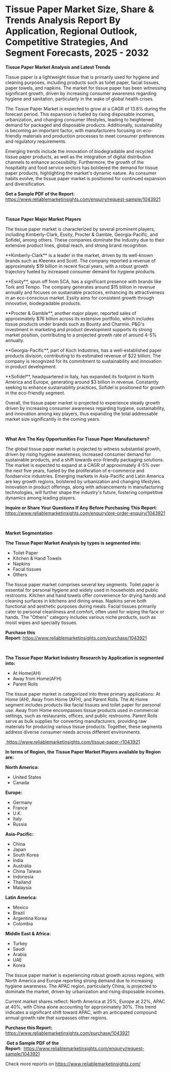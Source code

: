 <p><h1>Tissue Paper Market Size, Share & Trends Analysis Report By Application, Regional Outlook, Competitive Strategies, And Segment Forecasts, 2025 - 2032</h1></p><p><strong>Tissue Paper Market Analysis and Latest Trends</strong></p>
<p><p>Tissue paper is a lightweight tissue that is primarily used for hygiene and cleaning purposes, including products such as toilet paper, facial tissues, paper towels, and napkins. The market for tissue paper has been witnessing significant growth, driven by increasing consumer awareness regarding hygiene and sanitation, particularly in the wake of global health crises. </p><p>The Tissue Paper Market is expected to grow at a CAGR of 13.8% during the forecast period. This expansion is fueled by rising disposable incomes, urbanization, and changing consumer lifestyles, leading to heightened demand for packaged and disposable products. Additionally, sustainability is becoming an important factor, with manufacturers focusing on eco-friendly materials and production processes to meet consumer preferences and regulatory requirements.</p><p>Emerging trends include the innovation of biodegradable and recycled tissue paper products, as well as the integration of digital distribution channels to enhance accessibility. Furthermore, the growth of the hospitality and food service sectors has bolstered the demand for tissue paper products, highlighting the market's dynamic nature. As consumer habits evolve, the tissue paper market is positioned for continued expansion and diversification.</p></p>
<p><strong>Get a Sample PDF of the Report:&nbsp;</strong> <a href="https://www.reliablemarketinsights.com/enquiry/request-sample/1043921?utm_campaign=3040&utm_medium=2&utm_source=Github&utm_content=ia&utm_term=04042025&utm_id=tissue-paper">https://www.reliablemarketinsights.com/enquiry/request-sample/1043921</a></p>
<p>&nbsp;</p>
<p><strong>Tissue Paper Major Market Players</strong></p>
<p><p>The tissue paper market is characterized by several prominent players, including Kimberly-Clark, Essity, Procter & Gamble, Georgia-Pacific, and Sofidel, among others. These companies dominate the industry due to their extensive product lines, global reach, and strong brand recognition.</p><p>**Kimberly-Clark** is a leader in the market, driven by its well-known brands such as Kleenex and Scott. The company reported a revenue of approximately $19 billion in recent fiscal years, with a robust growth trajectory fueled by increased consumer demand for hygiene products.</p><p>**Essity**, spun off from SCA, has a significant presence with brands like Tork and Tempo. The company generates around $15 billion in revenue annually and focuses on sustainable practices, enhancing its attractiveness in an eco-conscious market. Essity aims for consistent growth through innovative, biodegradable products.</p><p>**Procter & Gamble**, another major player, reported sales of approximately $76 billion across its extensive portfolio, which includes tissue products under brands such as Bounty and Charmin. P&G's investment in marketing and product development supports its strong market position, contributing to a projected growth rate of around 4-5% annually.</p><p>**Georgia-Pacific**, part of Koch Industries, has a well-established paper products division, contributing to its estimated revenue of $22 billion. The company is recognized for its commitment to sustainability and innovation in product development.</p><p>**Sofidel**, headquartered in Italy, has expanded its footprint in North America and Europe, generating around $3 billion in revenue. Constantly seeking to enhance sustainability practices, Sofidel is positioned for growth in the eco-friendly segment.</p><p>Overall, the tissue paper market is projected to experience steady growth driven by increasing consumer awareness regarding hygiene, sustainability, and innovation among key players, thus expanding the total addressable market size significantly in the coming years.</p></p>
<p>&nbsp;</p>
<p><strong>What Are The Key Opportunities For Tissue Paper Manufacturers?</strong></p>
<p><p>The global tissue paper market is projected to witness substantial growth, driven by rising hygiene awareness, increased consumer demand for sustainable products, and a shift towards eco-friendly packaging solutions. The market is expected to expand at a CAGR of approximately 4-5% over the next five years, fueled by the proliferation of e-commerce and foodservice industries. Emerging markets in Asia-Pacific and Latin America are key growth regions, bolstered by urbanization and changing lifestyles. Innovation in product offerings, along with advancements in manufacturing technologies, will further shape the industry's future, fostering competitive dynamics among leading players.</p></p>
<p><strong>Inquire or Share Your Questions If Any Before Purchasing This Report:</strong> <a href="https://www.reliablemarketinsights.com/enquiry/pre-order-enquiry/1043921?utm_campaign=3040&utm_medium=2&utm_source=Github&utm_content=ia&utm_term=04042025&utm_id=tissue-paper">https://www.reliablemarketinsights.com/enquiry/pre-order-enquiry/1043921</a></p>
<p>&nbsp;</p>
<p><strong>Market Segmentation</strong></p>
<p><strong>The Tissue Paper Market Analysis by types is segmented into:</strong></p>
<p><ul><li>Toilet Paper</li><li>Kitchen & Hand Towels</li><li>Napkins</li><li>Facial tissues</li><li>Others</li></ul></p>
<p><p>The tissue paper market comprises several key segments. Toilet paper is essential for personal hygiene and widely used in households and public restrooms. Kitchen and hand towels offer convenience for drying hands and cleaning surfaces in kitchens and dining areas. Napkins serve both functional and aesthetic purposes during meals. Facial tissues primarily cater to personal cleanliness and comfort, often used for wiping the face or hands. The "Others" category includes various niche products, such as moist wipes and specialty tissues.</p></p>
<p><strong>Purchase this Report:&nbsp;</strong><a href="https://www.reliablemarketinsights.com/purchase/1043921?utm_campaign=3040&utm_medium=2&utm_source=Github&utm_content=ia&utm_term=04042025&utm_id=tissue-paper">https://www.reliablemarketinsights.com/purchase/1043921</a></p>
<p>&nbsp;</p>
<p><strong>The Tissue Paper Market Industry Research by Application is segmented into:</strong></p>
<p><ul><li>At Home(AH)</li><li>Away from Home(AFH)</li><li>Parent Rolls</li></ul></p>
<p><p>The tissue paper market is categorized into three primary applications: At Home (AH), Away from Home (AFH), and Parent Rolls. The At Home segment includes products like facial tissues and toilet paper for personal use. Away from Home encompasses tissue products used in commercial settings, such as restaurants, offices, and public restrooms. Parent Rolls serve as bulk supplies for converting manufacturers, providing raw materials for producing various tissue products. Together, these segments address diverse consumer needs across different environments.</p></p>
<p><a href="https://www.reliablemarketinsights.com/tissue-paper-r1043921?utm_campaign=3040&utm_medium=2&utm_source=Github&utm_content=ia&utm_term=04042025&utm_id=tissue-paper">&nbsp;https://www.reliablemarketinsights.com/tissue-paper-r1043921</a></p>
<p><strong>In terms of Region, the Tissue Paper Market Players available by Region are:</strong></p>
<p>
    <p> <strong> North America: </strong>
        <ul>
            <li>United States</li>
            <li>Canada</li>
        </ul>
        </p> 
    <p> <strong> Europe: </strong>
        <ul>
            <li>Germany</li>
            <li>France</li>
            <li>U.K.</li>
            <li>Italy</li>
            <li>Russia</li>
        </ul>
        </p> 
    <p> <strong> Asia-Pacific: </strong>
        <ul>
            <li>China</li>
            <li>Japan</li>
            <li>South Korea</li>
            <li>India</li>
            <li>Australia</li>
            <li>China Taiwan</li>
            <li>Indonesia</li>
            <li>Thailand</li>
            <li>Malaysia</li>
        </ul>
        </p> 
    <p> <strong> Latin America: </strong>
        <ul>
            <li>Mexico</li>
            <li>Brazil</li>
            <li>Argentina Korea</li>
            <li>Colombia</li>
        </ul>
        </p> 
    <p> <strong> Middle East & Africa: </strong>
        <ul>
            <li>Turkey</li>
            <li>Saudi</li>
            <li>Arabia</li>
            <li>UAE</li>
            <li>Korea</li>
        </ul>
    </p>
    </p>
<p><p>The tissue paper market is experiencing robust growth across regions, with North America and Europe reporting strong demand due to increasing hygiene awareness. The APAC region, particularly China, is projected to dominate the market, driven by urbanization and rising disposable incomes. </p><p>Current market shares reflect: North America at 25%, Europe at 22%, APAC at 40%, with China alone accounting for approximately 30%. This trend indicates a significant shift toward APAC, with an anticipated compound annual growth rate that surpasses other regions.</p></p>
<p><strong>Purchase this Report: </strong><a href="https://www.reliablemarketinsights.com/purchase/1043921?utm_campaign=3040&utm_medium=2&utm_source=Github&utm_content=ia&utm_term=04042025&utm_id=tissue-paper">https://www.reliablemarketinsights.com/purchase/1043921</a></p>
<p>&nbsp;<strong>Get a Sample PDF of the Report:&nbsp;&nbsp;</strong><a href="https://www.reliablemarketinsights.com/enquiry/request-sample/1043921?utm_campaign=3040&utm_medium=2&utm_source=Github&utm_content=ia&utm_term=04042025&utm_id=tissue-paper">https://www.reliablemarketinsights.com/enquiry/request-sample/1043921</a></p>
<p><strong></strong></p>
<p>Check more reports on <a href="https://www.reliablemarketinsights.com/?utm_campaign=3040&utm_medium=2&utm_source=Github&utm_content=ia&utm_term=04042025&utm_id=tissue-paper">https://www.reliablemarketinsights.com/</a></p>